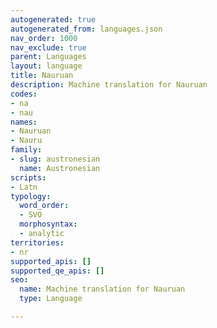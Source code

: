```yaml
---
autogenerated: true
autogenerated_from: languages.json
nav_order: 1000
nav_exclude: true
parent: Languages
layout: language
title: Nauruan
description: Machine translation for Nauruan
codes:
- na
- nau
names:
- Nauruan
- Nauru
family:
- slug: austronesian
  name: Austronesian
scripts:
- Latn
typology:
  word_order:
  - SVO
  morphosyntax:
  - analytic
territories:
- nr
supported_apis: []
supported_qe_apis: []
seo:
  name: Machine translation for Nauruan
  type: Language

---
```


